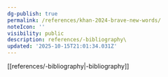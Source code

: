 ```yaml
---
dg-publish: true
permalink: /references/khan-2024-brave-new-words/
noteIcon: ''
visibility: public
description: references/-bibliography\
updated: '2025-10-15T21:01:34.031Z'
---
```


[[references/-bibliography\|-bibliography]]
